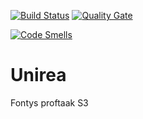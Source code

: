 [![Build Status](https://travis-ci.org/Noord-Korea/Unirea.svg?branch=masterServer)](https://travis-ci.org/Noord-Korea/Unirea)
[![Quality Gate](https://sonarcloud.io/api/badges/gate?key=groupId:Unirea:masterServer)](https://sonarcloud.io/dashboard/index/groupId:Unirea:masterServer)

[![Code Smells](https://sonarcloud.io/api/project_badges/measure?project=groupId%3AUnirea%3AmasterServer&metric=code_smells)](https://sonarcloud.io/dashboard/index/groupId:Unirea:masterServer)


# Unirea
Fontys proftaak S3
